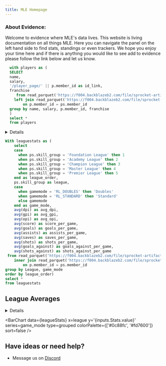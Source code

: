 ```yaml
---
title: MLE Homepage
---
```


<LastRefreshed/>

### About Evidence:

Welcome to evidence where MLE's data lives. This website is living documentation on all things MLE. Here you can navigate the panel on the left hand side to find stats, standings or even trackers. We hope you enjoy your time here and if there is anything you would like to see add to evidence please follow the link below and let us know.

```sql player_page
  with players as (
  SELECT
  name,
  salary,
  '/player_page/' || p.member_id as id_link,
  franchise
     from read_parquet('https://f004.backblazeb2.com/file/sprocket-artifacts/public/data/players.parquet') p
    left join read_parquet('https://f004.backblazeb2.com/file/sprocket-artifacts/public/data/s17/player_stats_s17.parquet') ps
        on p.member_id = ps.member_id
  group by name, salary, p.member_id, franchise
  )
  select *
  from players
```

<Details title="Player Pages">

<p>In the table below you can find any player in MLE and click on their row to be directed to their personal player page.</p>

</Details>

<DataTable data={player_page} link=id_link search=true rows=5 />

```sql leagueStats
With leaguestats as (
    select
    case
      when ps.skill_group = 'Foundation League' then 1
      when ps.skill_group = 'Academy League' then 2
      when ps.skill_group = 'Champion League' then 3
      when ps.skill_group = 'Master League' then 4
      when ps.skill_group = 'Premier League' then 5
    end as league_order,
    ps.skill_group as league,
    case
      when gamemode = 'RL_DOUBLES' then 'Doubles'
      when gamemode = 'RL_STANDARD' then 'Standard'
      else gamemode
    end as game_mode,
    avg(dpi) as avg_dpi,
    avg(gpi) as avg_gpi,
    avg(opi) as avg_opi,
    avg(score) as score_per_game,
    avg(goals) as goals_per_game,
    avg(assists) as assists_per_game,
    avg(saves) as saves_per_game,
    avg(shots) as shots_per_game,
    avg(goals_against) as goals_against_per_game,
    avg(shots_against) as shots_against_per_game
 from read_parquet('https://f004.backblazeb2.com/file/sprocket-artifacts/public/data/players.parquet') p
    inner join read_parquet('https://f004.backblazeb2.com/file/sprocket-artifacts/public/data/s17/player_stats_s17.parquet') ps
        on p.member_id = ps.member_id
group by League, game_mode
order by league_order)
select *
from leaguestats
```

## League Averages

<Details title="Sort By Stat">
<p>Below you can use the dropdown menu to compare the averages of each league for each game mode. </p>
</Details>

<Dropdown name=Stats defaultValue=score_per_game>
    <DropdownOption value=avg_dpi valueLabel=DPI />
    <DropdownOption value=avg_gpi valueLabel=GPI />
    <DropdownOption value=avg_opi valueLabel=OPI />
    <DropdownOption value=score_per_game valueLabel=Score />
    <DropdownOption value=goals_per_game valueLabel=Goals />
    <DropdownOption value=assists_per_game valueLabel=Assists />
    <DropdownOption value=saves_per_game valueLabel=Saves />
    <DropdownOption value=shots_per_game valueLabel=Shots />
    <DropdownOption value=goals_against_per_game valueLabel="Goals Against" />
    <DropdownOption value=shots_against_per_game valueLabel="Shots Against"/>
</Dropdown>

<BarChart data={leagueStats}
x=league
y='{inputs.Stats.value}'
series=game_mode
type=grouped 
colorPalette={['#0c88fc', '#fd7600']}
sort=false
/>

## Have ideas or need help?

- Message us on [Discord](https://discord.com/channels/172404472637685760/470327770443022346)
